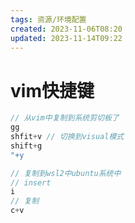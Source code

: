 ```yaml
---
tags: 资源/环境配置
created: 2023-11-06T08:20
updated: 2023-11-14T09:22
---
```

# vim快捷键

```js
// 从vim中复制到系统剪切板了
gg
shfit+v // 切换到visual模式
shift+g
"+y

// 复制到wsl2中ubuntu系统中
// insert
i  
// 复制
c+v 
```
